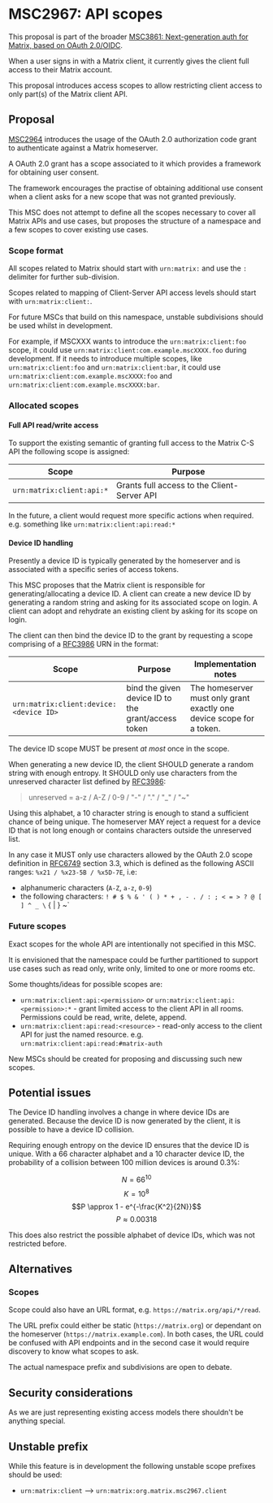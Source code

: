 # MSC2967: API scopes

This proposal is part of the broader [MSC3861: Next-generation auth for Matrix, based on OAuth 2.0/OIDC][MSC3861].

When a user signs in with a Matrix client, it currently gives the client full access to their Matrix account.

This proposal introduces access scopes to allow restricting client access to only part(s) of the Matrix client API.

## Proposal

[MSC2964] introduces the usage of the OAuth 2.0 authorization code grant to authenticate against a Matrix homeserver.

A OAuth 2.0 grant has a scope associated to it which provides a framework for obtaining user consent.

The framework encourages the practise of obtaining additional use consent when a client asks for a new scope that was not granted previously.

This MSC does not attempt to define all the scopes necessary to cover all Matrix APIs and use cases, but proposes the structure of a namespace and a few scopes to cover existing use cases.

### Scope format

All scopes related to Matrix should start with `urn:matrix:` and use the `:` delimiter for further sub-division.

Scopes related to mapping of Client-Server API access levels should start with `urn:matrix:client:`.

For future MSCs that build on this namespace, unstable subdivisions should be used whilst in development.

For example, if MSCXXX wants to introduce the `urn:matrix:client:foo` scope, it could use `urn:matrix:client:com.example.mscXXXX.foo` during development.
If it needs to introduce multiple scopes, like `urn:matrix:client:foo` and `urn:matrix:client:bar`, it could use `urn:matrix:client:com.example.mscXXXX:foo` and `urn:matrix:client:com.example.mscXXXX:bar`.

### Allocated scopes

#### Full API read/write access

To support the existing semantic of granting full access to the Matrix C-S API the following scope is assigned:

| Scope | Purpose |
| - | - |
| `urn:matrix:client:api:*` | Grants full access to the Client-Server API |

In the future, a client would request more specific actions when required. e.g. something like `urn:matrix:client:api:read:*`

#### Device ID handling

Presently a device ID is typically generated by the homeserver and is associated with a specific series of access tokens.

This MSC proposes that the Matrix client is responsible for generating/allocating a device ID.
A client can create a new device ID by generating a random string and asking for its associated scope on login.
A client can adopt and rehydrate an existing client by asking for its scope on login.

The client can then bind the device ID to the grant by requesting a scope comprising of a [RFC3986] URN in the format:

| Scope | Purpose | Implementation notes |
| - | - | - |
| `urn:matrix:client:device:<device ID>` | bind the given device ID to the grant/access token | The homeserver must only grant exactly one device scope for a token. |

The device ID scope MUST be present *at most* once in the scope.

When generating a new device ID, the client SHOULD generate a random string with enough entropy.
It SHOULD only use characters from the unreserved character list defined by [RFC3986]:

> unreserved = a-z / A-Z / 0-9 / "-" / "." / "_" / "~"

Using this alphabet, a 10 character string is enough to stand a sufficient chance of being unique.
The homeserver MAY reject a request for a device ID that is not long enough or contains characters outside the unreserved list.

In any case it MUST only use characters allowed by the OAuth 2.0 scope definition in [RFC6749] section 3.3,
which is defined as the following ASCII ranges: `%x21 / %x23-5B / %x5D-7E`, i.e:

 - alphanumeric characters (`A-Z`, `a-z`, `0-9`)
 - the following characters: `! # $ % & ' ( ) * + , - . / : ; < = > ? @ [ ] ^ _ \` { | } ~`

### Future scopes

Exact scopes for the whole API are intentionally not specified in this MSC.

It is envisioned that the namespace could be further partitioned to support use cases such as read only, write only, limited to one or more rooms etc.

Some thoughts/ideas for possible scopes are:

- `urn:matrix:client:api:<permission>` or `urn:matrix:client:api:<permission>:*` - grant limited access to the client API in all rooms. Permissions could be read, write, delete, append.
- `urn:matrix:client:api:read:<resource>` - read-only access to the client API for just the named resource. e.g. `urn:matrix:client:api:read:#matrix-auth`

New MSCs should be created for proposing and discussing such new scopes.

## Potential issues

The Device ID handling involves a change in where device IDs are generated.
Because the device ID is now generated by the client, it is possible to have a device ID collision.

Requiring enough entropy on the device ID ensures that the device ID is unique.
With a 66 character alphabet and a 10 character device ID, the probability of a collision between 100 million devices is around 0.3%:

$$N = 66^{10}$$
$$K = 10^{8}$$
$$P \approx 1 - e^{-\frac{K^2}{2N}}$$
$$P \approx 0.00318$$

This does also restrict the possible alphabet of device IDs, which was not restricted before.

## Alternatives

### Scopes

Scope could also have an URL format, e.g. `https://matrix.org/api/*/read`.

The URL prefix could either be static (`https://matrix.org`) or dependant on the homeserver (`https://matrix.example.com`).
In both cases, the URL could be confused with API endpoints and in the second case it would require discovery to know what scopes to ask.

The actual namespace prefix and subdivisions are open to debate.

## Security considerations

As we are just representing existing access models there shouldn't be anything special.

## Unstable prefix

While this feature is in development the following unstable scope prefixes should be used:

- `urn:matrix:client` --> `urn:matrix:org.matrix.msc2967.client`

[MSC1597]: https://github.com/matrix-org/matrix-spec-proposals/pull/1597
[MSC2964]: https://github.com/matrix-org/matrix-spec-proposals/pull/2964
[MSC3861]: https://github.com/matrix-org/matrix-spec-proposals/pull/3861
[RFC3986]: https://datatracker.ietf.org/doc/html/rfc3986
[RFC6749]: https://datatracker.ietf.org/doc/html/rfc6749

